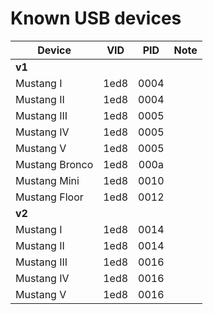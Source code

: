 # Known USB devices

| Device         | VID  | PID  | Note |
|----------------|:----:|:----:|------|
| **v1**         |      |      |      |
| Mustang I      | 1ed8 | 0004 |      |
| Mustang II     | 1ed8 | 0004 |      |
| Mustang III    | 1ed8 | 0005 |      |
| Mustang IV     | 1ed8 | 0005 |      |
| Mustang V      | 1ed8 | 0005 |      |
| Mustang Bronco | 1ed8 | 000a |      |
| Mustang Mini   | 1ed8 | 0010 |      |
| Mustang Floor  | 1ed8 | 0012 |      |
| **v2**         |      |      |      |
| Mustang I      | 1ed8 | 0014 |      |
| Mustang II     | 1ed8 | 0014 |      |
| Mustang III    | 1ed8 | 0016 |      |
| Mustang IV     | 1ed8 | 0016 |      |
| Mustang V      | 1ed8 | 0016 |      |

